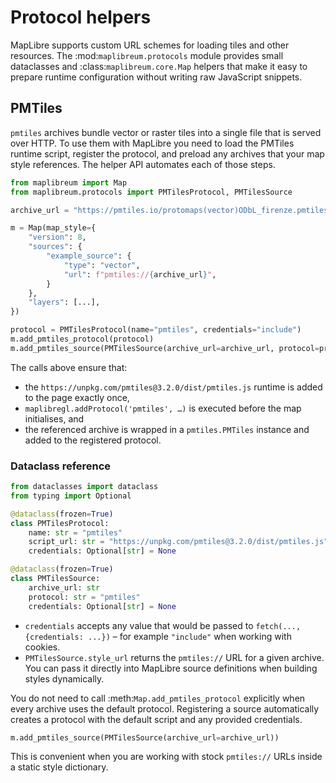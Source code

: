 # Protocol helpers

MapLibre supports custom URL schemes for loading tiles and other resources. The
:mod:`maplibreum.protocols` module provides small dataclasses and
:class:`maplibreum.core.Map` helpers that make it easy to prepare runtime
configuration without writing raw JavaScript snippets.

## PMTiles

`pmtiles` archives bundle vector or raster tiles into a single file that is
served over HTTP. To use them with MapLibre you need to load the PMTiles runtime
script, register the protocol, and preload any archives that your map style
references. The helper API automates each of those steps.

```python
from maplibreum import Map
from maplibreum.protocols import PMTilesProtocol, PMTilesSource

archive_url = "https://pmtiles.io/protomaps(vector)ODbL_firenze.pmtiles"

m = Map(map_style={
    "version": 8,
    "sources": {
        "example_source": {
            "type": "vector",
            "url": f"pmtiles://{archive_url}",
        }
    },
    "layers": [...],
})

protocol = PMTilesProtocol(name="pmtiles", credentials="include")
m.add_pmtiles_protocol(protocol)
m.add_pmtiles_source(PMTilesSource(archive_url=archive_url, protocol=protocol.name))
```

The calls above ensure that:

* the `https://unpkg.com/pmtiles@3.2.0/dist/pmtiles.js` runtime is added to the
  page exactly once,
* `maplibregl.addProtocol('pmtiles', …)` is executed before the map
  initialises, and
* the referenced archive is wrapped in a `pmtiles.PMTiles` instance and added to
  the registered protocol.

### Dataclass reference

```python
from dataclasses import dataclass
from typing import Optional

@dataclass(frozen=True)
class PMTilesProtocol:
    name: str = "pmtiles"
    script_url: str = "https://unpkg.com/pmtiles@3.2.0/dist/pmtiles.js"
    credentials: Optional[str] = None

@dataclass(frozen=True)
class PMTilesSource:
    archive_url: str
    protocol: str = "pmtiles"
    credentials: Optional[str] = None
```

* ``credentials`` accepts any value that would be passed to
  ``fetch(..., {credentials: ...})`` – for example ``"include"`` when working
  with cookies.
* ``PMTilesSource.style_url`` returns the ``pmtiles://`` URL for a given
  archive. You can pass it directly into MapLibre source definitions when
  building styles dynamically.

You do not need to call :meth:`Map.add_pmtiles_protocol` explicitly when every
archive uses the default protocol. Registering a source automatically creates a
protocol with the default script and any provided credentials.

```python
m.add_pmtiles_source(PMTilesSource(archive_url=archive_url))
```

This is convenient when you are working with stock ``pmtiles://`` URLs inside a
static style dictionary.

